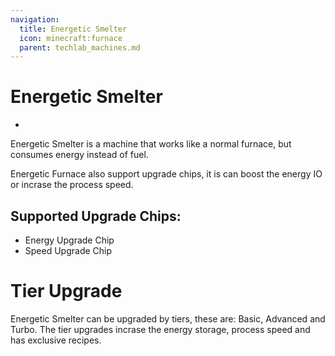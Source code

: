 ```yaml
---
navigation:
  title: Energetic Smelter
  icon: minecraft:furnace
  parent: techlab_machines.md
---
```

# Energetic Smelter

- <BlockImage id="minecraft:furnace" />

Energetic Smelter is a machine that works like a normal furnace, but consumes energy instead of fuel.

Energetic Furnace also support upgrade chips, it is can boost the energy IO or incrase the process speed.

## Supported Upgrade Chips:

- Energy Upgrade Chip
- Speed Upgrade Chip

# Tier Upgrade

Energetic Smelter can be upgraded by tiers, these are: Basic, Advanced and Turbo. The tier upgrades incrase the energy storage, process speed and has exclusive recipes.